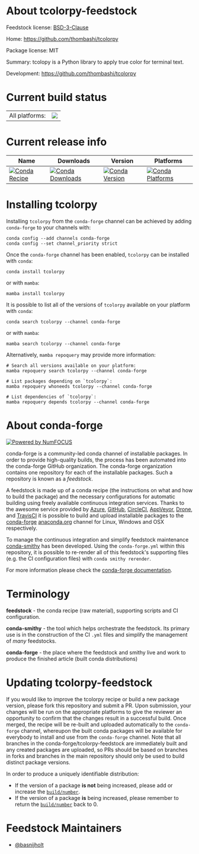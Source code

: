 About tcolorpy-feedstock
========================

Feedstock license: [BSD-3-Clause](https://github.com/conda-forge/tcolorpy-feedstock/blob/main/LICENSE.txt)

Home: https://github.com/thombashi/tcolorpy

Package license: MIT

Summary: tcolopy is a Python library to apply true color for terminal text.

Development: https://github.com/thombashi/tcolorpy

Current build status
====================


<table><tr><td>All platforms:</td>
    <td>
      <a href="https://dev.azure.com/conda-forge/feedstock-builds/_build/latest?definitionId=10444&branchName=main">
        <img src="https://dev.azure.com/conda-forge/feedstock-builds/_apis/build/status/tcolorpy-feedstock?branchName=main">
      </a>
    </td>
  </tr>
</table>

Current release info
====================

| Name | Downloads | Version | Platforms |
| --- | --- | --- | --- |
| [![Conda Recipe](https://img.shields.io/badge/recipe-tcolorpy-green.svg)](https://anaconda.org/conda-forge/tcolorpy) | [![Conda Downloads](https://img.shields.io/conda/dn/conda-forge/tcolorpy.svg)](https://anaconda.org/conda-forge/tcolorpy) | [![Conda Version](https://img.shields.io/conda/vn/conda-forge/tcolorpy.svg)](https://anaconda.org/conda-forge/tcolorpy) | [![Conda Platforms](https://img.shields.io/conda/pn/conda-forge/tcolorpy.svg)](https://anaconda.org/conda-forge/tcolorpy) |

Installing tcolorpy
===================

Installing `tcolorpy` from the `conda-forge` channel can be achieved by adding `conda-forge` to your channels with:

```
conda config --add channels conda-forge
conda config --set channel_priority strict
```

Once the `conda-forge` channel has been enabled, `tcolorpy` can be installed with `conda`:

```
conda install tcolorpy
```

or with `mamba`:

```
mamba install tcolorpy
```

It is possible to list all of the versions of `tcolorpy` available on your platform with `conda`:

```
conda search tcolorpy --channel conda-forge
```

or with `mamba`:

```
mamba search tcolorpy --channel conda-forge
```

Alternatively, `mamba repoquery` may provide more information:

```
# Search all versions available on your platform:
mamba repoquery search tcolorpy --channel conda-forge

# List packages depending on `tcolorpy`:
mamba repoquery whoneeds tcolorpy --channel conda-forge

# List dependencies of `tcolorpy`:
mamba repoquery depends tcolorpy --channel conda-forge
```


About conda-forge
=================

[![Powered by
NumFOCUS](https://img.shields.io/badge/powered%20by-NumFOCUS-orange.svg?style=flat&colorA=E1523D&colorB=007D8A)](https://numfocus.org)

conda-forge is a community-led conda channel of installable packages.
In order to provide high-quality builds, the process has been automated into the
conda-forge GitHub organization. The conda-forge organization contains one repository
for each of the installable packages. Such a repository is known as a *feedstock*.

A feedstock is made up of a conda recipe (the instructions on what and how to build
the package) and the necessary configurations for automatic building using freely
available continuous integration services. Thanks to the awesome service provided by
[Azure](https://azure.microsoft.com/en-us/services/devops/), [GitHub](https://github.com/),
[CircleCI](https://circleci.com/), [AppVeyor](https://www.appveyor.com/),
[Drone](https://cloud.drone.io/welcome), and [TravisCI](https://travis-ci.com/)
it is possible to build and upload installable packages to the
[conda-forge](https://anaconda.org/conda-forge) [anaconda.org](https://anaconda.org/)
channel for Linux, Windows and OSX respectively.

To manage the continuous integration and simplify feedstock maintenance
[conda-smithy](https://github.com/conda-forge/conda-smithy) has been developed.
Using the ``conda-forge.yml`` within this repository, it is possible to re-render all of
this feedstock's supporting files (e.g. the CI configuration files) with ``conda smithy rerender``.

For more information please check the [conda-forge documentation](https://conda-forge.org/docs/).

Terminology
===========

**feedstock** - the conda recipe (raw material), supporting scripts and CI configuration.

**conda-smithy** - the tool which helps orchestrate the feedstock.
                   Its primary use is in the construction of the CI ``.yml`` files
                   and simplify the management of *many* feedstocks.

**conda-forge** - the place where the feedstock and smithy live and work to
                  produce the finished article (built conda distributions)


Updating tcolorpy-feedstock
===========================

If you would like to improve the tcolorpy recipe or build a new
package version, please fork this repository and submit a PR. Upon submission,
your changes will be run on the appropriate platforms to give the reviewer an
opportunity to confirm that the changes result in a successful build. Once
merged, the recipe will be re-built and uploaded automatically to the
`conda-forge` channel, whereupon the built conda packages will be available for
everybody to install and use from the `conda-forge` channel.
Note that all branches in the conda-forge/tcolorpy-feedstock are
immediately built and any created packages are uploaded, so PRs should be based
on branches in forks and branches in the main repository should only be used to
build distinct package versions.

In order to produce a uniquely identifiable distribution:
 * If the version of a package **is not** being increased, please add or increase
   the [``build/number``](https://docs.conda.io/projects/conda-build/en/latest/resources/define-metadata.html#build-number-and-string).
 * If the version of a package **is** being increased, please remember to return
   the [``build/number``](https://docs.conda.io/projects/conda-build/en/latest/resources/define-metadata.html#build-number-and-string)
   back to 0.

Feedstock Maintainers
=====================

* [@basnijholt](https://github.com/basnijholt/)


